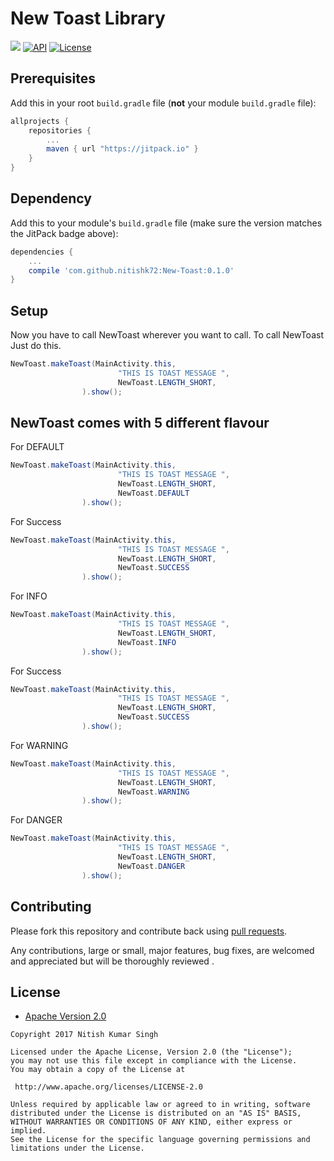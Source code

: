 # New Toast Library

[![](https://jitpack.io/v/nitishk72/New-Toast.svg)](https://jitpack.io/#nitishk72/New-Toast)
[![API](https://img.shields.io/badge/API-19%2B-brightgreen.svg?style=plastic)](https://android-arsenal.com/api?level=21)
[![License](https://img.shields.io/badge/license-Apache%202-4EB1BA.svg?style=flat-square)](https://www.apache.org/licenses/LICENSE-2.0.html)

## Prerequisites

Add this in your root `build.gradle` file (**not** your module `build.gradle` file):

```gradle
allprojects {
	repositories {
		...
		maven { url "https://jitpack.io" }
	}
}
```

## Dependency

Add this to your module's `build.gradle` file (make sure the version matches the JitPack badge above):

```gradle
dependencies {
	...
	compile 'com.github.nitishk72:New-Toast:0.1.0'
}
```


## Setup

Now you have to call NewToast wherever you want to call.
To call NewToast Just do this.

```java
NewToast.makeToast(MainActivity.this,
                        "THIS IS TOAST MESSAGE ",
                        NewToast.LENGTH_SHORT,
                ).show();
```
## NewToast comes with 5 different flavour
For DEFAULT
```java
NewToast.makeToast(MainActivity.this,
                        "THIS IS TOAST MESSAGE ",
                        NewToast.LENGTH_SHORT,
                        NewToast.DEFAULT
                ).show();
```
For Success
```java
NewToast.makeToast(MainActivity.this,
                        "THIS IS TOAST MESSAGE ",
                        NewToast.LENGTH_SHORT,
                        NewToast.SUCCESS
                ).show();
```
For INFO
```java
NewToast.makeToast(MainActivity.this,
                        "THIS IS TOAST MESSAGE ",
                        NewToast.LENGTH_SHORT,
                        NewToast.INFO
                ).show();
```
For Success
```java
NewToast.makeToast(MainActivity.this,
                        "THIS IS TOAST MESSAGE ",
                        NewToast.LENGTH_SHORT,
                        NewToast.SUCCESS
                ).show();
```
For WARNING
```java
NewToast.makeToast(MainActivity.this,
                        "THIS IS TOAST MESSAGE ",
                        NewToast.LENGTH_SHORT,
                        NewToast.WARNING
                ).show();
```
For DANGER
```java
NewToast.makeToast(MainActivity.this,
                        "THIS IS TOAST MESSAGE ",
                        NewToast.LENGTH_SHORT,
                        NewToast.DANGER
                ).show();
```


## Contributing

Please fork this repository and contribute back using
[pull requests](https://github.com/nitshk72/New-Toast/pulls).

Any contributions, large or small, major features, bug fixes, are welcomed and appreciated
but will be thoroughly reviewed .

## License

* [Apache Version 2.0](http://www.apache.org/licenses/LICENSE-2.0.html)

```
Copyright 2017 Nitish Kumar Singh

Licensed under the Apache License, Version 2.0 (the "License");
you may not use this file except in compliance with the License.
You may obtain a copy of the License at

 http://www.apache.org/licenses/LICENSE-2.0

Unless required by applicable law or agreed to in writing, software
distributed under the License is distributed on an "AS IS" BASIS,
WITHOUT WARRANTIES OR CONDITIONS OF ANY KIND, either express or implied.
See the License for the specific language governing permissions and
limitations under the License.
